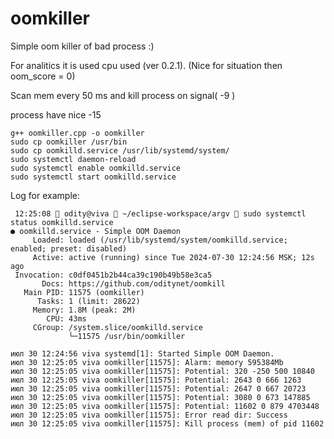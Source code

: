 # oomkiller
Simple oom killer of bad process :) 

For analitics it is used cpu used (ver 0.2.1). (Nice for situation then oom_score = 0)

Scan mem every 50 ms and kill process on signal( -9 )

process have nice -15

```
g++ oomkiller.cpp -o oomkiller
sudo cp oomkiller /usr/bin
sudo cp oomkilld.service /usr/lib/systemd/system/
sudo systemctl daemon-reload
sudo systemctl enable oomkilld.service
sudo systemctl start oomkilld.service
```

Log for example:
```
 12:25:08  odity@viva  ~/eclipse-workspace/argv  sudo systemctl status oomkilld.service
● oomkilld.service - Simple OOM Daemon
     Loaded: loaded (/usr/lib/systemd/system/oomkilld.service; enabled; preset: disabled)
     Active: active (running) since Tue 2024-07-30 12:24:56 MSK; 12s ago
 Invocation: c0df0451b2b44ca39c190b49b58e3ca5
       Docs: https://github.com/oditynet/oomkill
   Main PID: 11575 (oomkiller)
      Tasks: 1 (limit: 28622)
     Memory: 1.8M (peak: 2M)
        CPU: 43ms
     CGroup: /system.slice/oomkilld.service
             └─11575 /usr/bin/oomkiller

июл 30 12:24:56 viva systemd[1]: Started Simple OOM Daemon.
июл 30 12:25:05 viva oomkiller[11575]: Alarm: memory 595384Mb
июл 30 12:25:05 viva oomkiller[11575]: Potential: 320 -250 500 10840
июл 30 12:25:05 viva oomkiller[11575]: Potential: 2643 0 666 1263
июл 30 12:25:05 viva oomkiller[11575]: Potential: 2647 0 667 20723
июл 30 12:25:05 viva oomkiller[11575]: Potential: 3080 0 673 147885
июл 30 12:25:05 viva oomkiller[11575]: Potential: 11602 0 879 4703448
июл 30 12:25:05 viva oomkiller[11575]: Error read dir: Success
июл 30 12:25:05 viva oomkiller[11575]: Kill process (mem) of pid 11602
```
